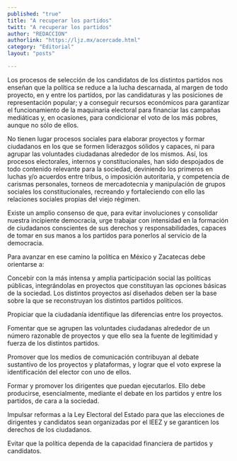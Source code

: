 ```yaml
---
published: "true"
title: "A recuperar los partidos"
twitt: "A recuperar los partidos"
author: "REDACCION"
authorlink: "https://ljz.mx/acercade.html"
category: "Editorial"
layout: "posts"

---
```



  Los procesos de selección de los candidatos de los distintos partidos nos enseñan que la política se reduce a la lucha descarnada, al margen de todo proyecto, en y entre los partidos, por las candidaturas y las posiciones de representación popular; y a conseguir recursos económicos para garantizar el funcionamiento de la maquinaria electoral para financiar las campañas mediáticas y, en ocasiones, para condicionar el voto de los más pobres, aunque no sólo de ellos.



  No tienen lugar procesos sociales para elaborar proyectos y formar ciudadanos en los que se formen liderazgos sólidos y capaces, ni para agrupar las voluntades ciudadanas alrededor de los mismos. Así, los procesos electorales, internos y constitucionales, han sido despojados de todo contenido relevante para la sociedad, deviniendo los primeros en luchas y/o acuerdos entre tribus, o imposición autoritaria, y competencia de carismas personales, torneos de mercadotecnia y manipulación de grupos sociales los constitucionales, recreando y fortaleciendo con ello las relaciones sociales propias del viejo régimen.



  Existe un amplio consenso de que, para evitar involuciones y consolidar nuestra incipiente democracia, urge trabajar con intensidad en la formación de ciudadanos conscientes de sus derechos y responsabilidades, capaces de tomar en sus manos a los partidos para ponerlos al servicio de la democracia.



  Para avanzar en ese camino la política en México y Zacatecas debe orientarse a:



  Concebir con la más intensa y amplia participación social las políticas públicas, integrándolas en proyectos que constituyan las opciones básicas de la sociedad. Los distintos proyectos así diseñados deben ser la base sobre la que se reconstruyan los distintos partidos políticos.



  Propiciar que la ciudadanía identifique las diferencias entre los proyectos.



  Fomentar que se agrupen las voluntades ciudadanas alrededor de un número razonable de proyectos y que ello sea la fuente de legitimidad y fuerza de los distintos partidos.



  Promover que los medios de comunicación contribuyan al debate sustantivo de los proyectos y plataformas, y lograr que el voto exprese la identificación del elector con uno de ellos.



  Formar y promover los dirigentes que puedan ejecutarlos. Ello debe producirse, esencialmente, mediante el debate en los partidos y entre los partidos, de cara a la sociedad.



  Impulsar reformas a la Ley Electoral del Estado para que las elecciones de dirigentes y candidatos sean organizadas por el IEEZ y se garanticen los derechos de los ciudadanos.



  Evitar que la política dependa de la capacidad financiera de partidos y candidatos.

